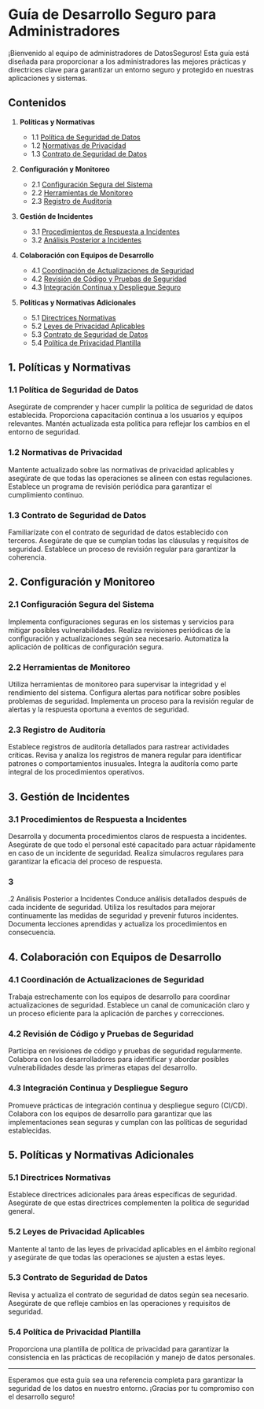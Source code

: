 # Guía de Desarrollo Seguro para Administradores

¡Bienvenido al equipo de administradores de DatosSeguros! Esta guía está diseñada para proporcionar a los administradores las mejores prácticas y directrices clave para garantizar un entorno seguro y protegido en nuestras aplicaciones y sistemas.

## Contenidos

1. **Políticas y Normativas**
   - 1.1 [Política de Seguridad de Datos](politica-de-seguridad-de-datos)
   - 1.2 [Normativas de Privacidad](#normativas-de-privacidad)
   - 1.3 [Contrato de Seguridad de Datos](#contrato-de-seguridad-de-datos)

2. **Configuración y Monitoreo**
   - 2.1 [Configuración Segura del Sistema](#configuracion-segura-del-sistema)
   - 2.2 [Herramientas de Monitoreo](#herramientas-de-monitoreo)
   - 2.3 [Registro de Auditoría](#registro-de-auditoria)

3. **Gestión de Incidentes**
   - 3.1 [Procedimientos de Respuesta a Incidentes](#procedimientos-de-respuesta-a-incidentes)
   - 3.2 [Análisis Posterior a Incidentes](#analisis-posterior-a-incidentes)

4. **Colaboración con Equipos de Desarrollo**
   - 4.1 [Coordinación de Actualizaciones de Seguridad](#coordinacion-de-actualizaciones-de-seguridad)
   - 4.2 [Revisión de Código y Pruebas de Seguridad](#revision-de-codigo-y-pruebas-de-seguridad)
   - 4.3 [Integración Continua y Despliegue Seguro](#integracion-continua-y-despliegue-seguro)

5. **Políticas y Normativas Adicionales**
   - 5.1 [Directrices Normativas](#directrices-normativas)
   - 5.2 [Leyes de Privacidad Aplicables](#leyes-de-privacidad-aplicables)
   - 5.3 [Contrato de Seguridad de Datos](#contrato-de-seguridad-de-datos)
   - 5.4 [Política de Privacidad Plantilla](#politica-de-privacidad-plantilla)

## 1. Políticas y Normativas

### 1.1 Política de Seguridad de Datos
Asegúrate de comprender y hacer cumplir la política de seguridad de datos establecida. Proporciona capacitación continua a los usuarios y equipos relevantes. Mantén actualizada esta política para reflejar los cambios en el entorno de seguridad.

### 1.2 Normativas de Privacidad
Mantente actualizado sobre las normativas de privacidad aplicables y asegúrate de que todas las operaciones se alineen con estas regulaciones. Establece un programa de revisión periódica para garantizar el cumplimiento continuo.

### 1.3 Contrato de Seguridad de Datos
Familiarízate con el contrato de seguridad de datos establecido con terceros. Asegúrate de que se cumplan todas las cláusulas y requisitos de seguridad. Establece un proceso de revisión regular para garantizar la coherencia.

## 2. Configuración y Monitoreo

### 2.1 Configuración Segura del Sistema
Implementa configuraciones seguras en los sistemas y servicios para mitigar posibles vulnerabilidades. Realiza revisiones periódicas de la configuración y actualizaciones según sea necesario. Automatiza la aplicación de políticas de configuración segura.

### 2.2 Herramientas de Monitoreo
Utiliza herramientas de monitoreo para supervisar la integridad y el rendimiento del sistema. Configura alertas para notificar sobre posibles problemas de seguridad. Implementa un proceso para la revisión regular de alertas y la respuesta oportuna a eventos de seguridad.

### 2.3 Registro de Auditoría
Establece registros de auditoría detallados para rastrear actividades críticas. Revisa y analiza los registros de manera regular para identificar patrones o comportamientos inusuales. Integra la auditoría como parte integral de los procedimientos operativos.

## 3. Gestión de Incidentes

### 3.1 Procedimientos de Respuesta a Incidentes
Desarrolla y documenta procedimientos claros de respuesta a incidentes. Asegúrate de que todo el personal esté capacitado para actuar rápidamente en caso de un incidente de seguridad. Realiza simulacros regulares para garantizar la eficacia del proceso de respuesta.

### 3

.2 Análisis Posterior a Incidentes
Conduce análisis detallados después de cada incidente de seguridad. Utiliza los resultados para mejorar continuamente las medidas de seguridad y prevenir futuros incidentes. Documenta lecciones aprendidas y actualiza los procedimientos en consecuencia.

## 4. Colaboración con Equipos de Desarrollo

### 4.1 Coordinación de Actualizaciones de Seguridad
Trabaja estrechamente con los equipos de desarrollo para coordinar actualizaciones de seguridad. Establece un canal de comunicación claro y un proceso eficiente para la aplicación de parches y correcciones.

### 4.2 Revisión de Código y Pruebas de Seguridad
Participa en revisiones de código y pruebas de seguridad regularmente. Colabora con los desarrolladores para identificar y abordar posibles vulnerabilidades desde las primeras etapas del desarrollo.

### 4.3 Integración Continua y Despliegue Seguro
Promueve prácticas de integración continua y despliegue seguro (CI/CD). Colabora con los equipos de desarrollo para garantizar que las implementaciones sean seguras y cumplan con las políticas de seguridad establecidas.

## 5. Políticas y Normativas Adicionales

### 5.1 Directrices Normativas
Establece directrices adicionales para áreas específicas de seguridad. Asegúrate de que estas directrices complementen la política de seguridad general.

### 5.2 Leyes de Privacidad Aplicables
Mantente al tanto de las leyes de privacidad aplicables en el ámbito regional y asegúrate de que todas las operaciones se ajusten a estas leyes.

### 5.3 Contrato de Seguridad de Datos
Revisa y actualiza el contrato de seguridad de datos según sea necesario. Asegúrate de que refleje cambios en las operaciones y requisitos de seguridad.

### 5.4 Política de Privacidad Plantilla
Proporciona una plantilla de política de privacidad para garantizar la consistencia en las prácticas de recopilación y manejo de datos personales.

---

Esperamos que esta guía sea una referencia completa para garantizar la seguridad de los datos en nuestro entorno. ¡Gracias por tu compromiso con el desarrollo seguro!
```
